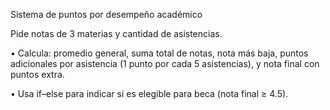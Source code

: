 Sistema de puntos por desempeño académico

Pide notas de 3 materias y cantidad de asistencias.

• Calcula: promedio general, suma total de notas, nota más baja, puntos adicionales por
asistencia (1 punto por cada 5 asistencias), y nota final con puntos extra.

• Usa if–else para indicar si es elegible para beca (nota final ≥ 4.5).